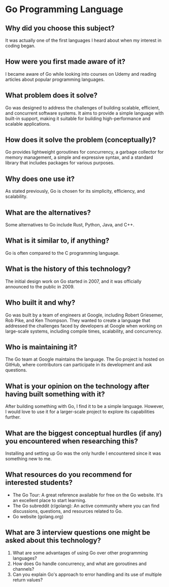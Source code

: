 # Go Programming Language

## Why did you choose this subject?
It was actually one of the first languages I heard about when my interest in coding began.

## How were you first made aware of it?
I became aware of Go while looking into courses on Udemy and reading articles about popular programming languages.

## What problem does it solve?
Go was designed to address the challenges of building scalable, efficient, and concurrent software systems. It aims to provide a simple language with built-in support, making it suitable for building high-performance and scalable applications.

## How does it solve the problem (conceptually)?
Go provides lightweight goroutines for concurrency, a garbage collector for memory management, a simple and expressive syntax, and a standard library that includes packages for various purposes.

## Why does one use it?
As stated previously, Go is chosen for its simplicity, efficiency, and scalability.

## What are the alternatives?
Some alternatives to Go include Rust, Python, Java, and C++.

## What is it similar to, if anything?
Go is often compared to the C programming language.

## What is the history of this technology?
The initial design work on Go started in 2007, and it was officially announced to the public in 2009.

## Who built it and why?
Go was built by a team of engineers at Google, including Robert Griesemer, Rob Pike, and Ken Thompson. They wanted to create a language that addressed the challenges faced by developers at Google when working on large-scale systems, including compile times, scalability, and concurrency.

## Who is maintaining it?
The Go team at Google maintains the language. The Go project is hosted on GitHub, where contributors can participate in its development and ask questions.

## What is your opinion on the technology after having built something with it?
After building something with Go, I find it to be a simple language. However, I would love to use it for a larger-scale project to explore its capabilities further.

## What are the biggest conceptual hurdles (if any) you encountered when researching this?
Installing and setting up Go was the only hurdle I encountered since it was something new to me.

## What resources do you recommend for interested students?
- The Go Tour: A great reference available for free on the Go website. It's an excellent place to start learning.
- The Go subreddit (r/golang): An active community where you can find discussions, questions, and resources related to Go.
- Go website (golang.org)

## What are 3 interview questions one might be asked about this technology?
1. What are some advantages of using Go over other programming languages?
2. How does Go handle concurrency, and what are goroutines and channels?
3. Can you explain Go's approach to error handling and its use of multiple return values?
